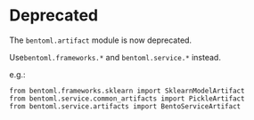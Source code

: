 # Deprecated

The `bentoml.artifact` module is now deprecated.

Use`bentoml.frameworks.*` and `bentoml.service.*` instead.

e.g.:
```
from bentoml.frameworks.sklearn import SklearnModelArtifact
from bentoml.service.common_artifacts import PickleArtifact
from bentoml.service.artifacts import BentoServiceArtifact
```
